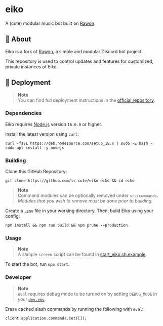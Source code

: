 # eiko

A (cute) modular music bot built on [Rawon](https://github.com/Clytage/rawon).

## 📃 About
Eiko is a fork of [Rawon](https://github.com/Clytage/rawon), a simple and modular Discord bot project.

This repository is used to control updates and features for customized, private instances of Eiko.

## 🌠 Deployment
> **Note**  
> You can find full deployment instructions in the [official repository](https://github.com/Clytage/rawon).

### Dependencies
Eiko requires [Node.js](https://nodejs.org) version `16.6.0` or higher.

Install the latest version using `curl`:
```
curl -fsSL https://deb.nodesource.com/setup_18.x | sudo -E bash -
sudo apt install -y nodejs
```

### Building
Clone this GitHub Repository:
```
git clone https://github.com/is-cute/eiko eiko && cd eiko
```

> **Note**  
> Command modules can be optionally removed under `src/commands`. *Modules that you wish to remove must be done prior to building.*

Create a [`.env`](./.env_example) file in your working directory. Then, build Eiko using your config:
```
npm install && npm run build && npm prune --production
```

### Usage
> **Note**  
> A sample `screen` script can be found in [start_eiko.sh.example](./start_eiko.sh.example).

To start the bot, run `npm start`.

### Developer
> **Note**  
> `eval` requires debug mode to be turned on by setting `DEBUG_MODE` in your [`dev.env`](./dev.env_example).

Erase cached slash commands by running the following with `eval`:
```
client.application.commands.set([]);
```
